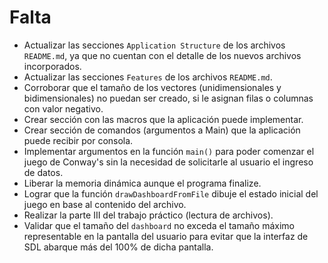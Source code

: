 # Falta

-   Actualizar las secciones `Application Structure` de los archivos `README.md`, ya que no cuentan con el detalle de los nuevos archivos incorporados.
-   Actualizar las secciones `Features` de los archivos `README.md`.
-   Corroborar que el tamaño de los vectores (unidimensionales y bidimensionales) no puedan ser creado, si le asignan filas o columnas con valor negativo.
-   Crear sección con las macros que la aplicación puede implementar.
-   Crear sección de comandos (argumentos a Main) que la aplicación puede recibir por consola.
-   Implementar argumentos en la función `main()` para poder comenzar el juego de Conway's sin la necesidad de solicitarle al usuario el ingreso de datos.
-   Liberar la memoria dinámica aunque el programa finalize.
-   Lograr que la función `drawDashboardFromFile` dibuje el estado inicial del juego en base al contenido del archivo.
-   Realizar la parte III del trabajo práctico (lectura de archivos).
-   Validar que el tamaño del `dashboard` no exceda el tamaño máximo representable en la pantalla del usuario para evitar que la interfaz de SDL abarque más del 100% de dicha pantalla.
